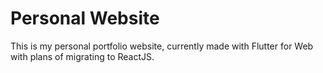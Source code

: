 # Personal Website

This is my personal portfolio website, currently made with Flutter for Web with plans of migrating to ReactJS. 
